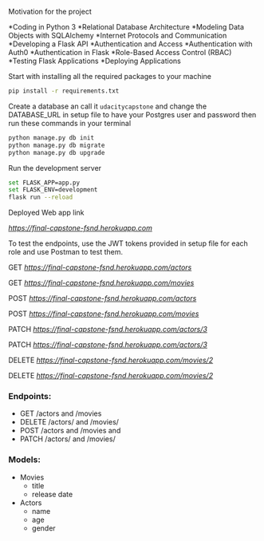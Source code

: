 Motivation for the project

*Coding in Python 3
*Relational Database Architecture
*Modeling Data Objects with SQLAlchemy
*Internet Protocols and Communication
*Developing a Flask API
*Authentication and Access
*Authentication with Auth0
*Authentication in Flask
*Role-Based Access Control (RBAC)
*Testing Flask Applications
*Deploying Applications

Start with installing all the required packages to your machine

```bash
pip install -r requirements.txt
```

Create a database an call it `udacitycapstone` and change the DATABASE_URL in setup file to have your Postgres user and password then run these commands in your terminal

```bash
python manage.py db init
python manage.py db migrate
python manage.py db upgrade
```

Run the development server

```bash
set FLASK_APP=app.py
set FLASK_ENV=development
flask run --reload
```

Deployed Web app link

*https://final-capstone-fsnd.herokuapp.com*

To test the endpoints, use the JWT tokens provided in setup file for each role and use Postman to test them.

GET *https://final-capstone-fsnd.herokuapp.com/actors*

GET *https://final-capstone-fsnd.herokuapp.com/movies*

POST *https://final-capstone-fsnd.herokuapp.com/actors*

POST *https://final-capstone-fsnd.herokuapp.com/movies*

PATCH *https://final-capstone-fsnd.herokuapp.com/actors/3*

PATCH *https://final-capstone-fsnd.herokuapp.com/actors/3*

DELETE *https://final-capstone-fsnd.herokuapp.com/movies/2*

DELETE *https://final-capstone-fsnd.herokuapp.com/movies/2*

### Endpoints:
* GET /actors and /movies
* DELETE /actors/ and /movies/
* POST /actors and /movies and
* PATCH /actors/ and /movies/

### Models:
* Movies
  * title
  * release date
* Actors
  * name
  * age
  * gender

